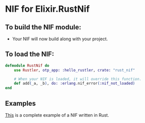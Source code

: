 # NIF for Elixir.RustNif

## To build the NIF module:

- Your NIF will now build along with your project.

## To load the NIF:

```elixir
defmodule RustNif do
    use Rustler, otp_app: :hello_rustler, crate: "rust_nif"

    # When your NIF is loaded, it will override this function.
    def add(_a, _b), do: :erlang.nif_error(:nif_not_loaded)
end
```

## Examples

[This](https://github.com/hansihe/NifIo) is a complete example of a NIF written in Rust.
